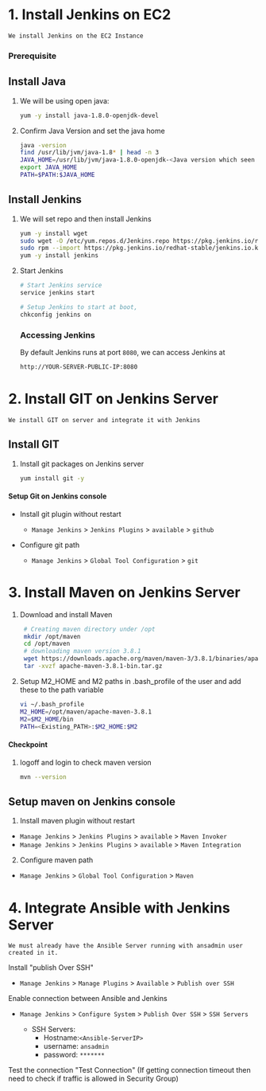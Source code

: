 # 1. Install Jenkins on EC2
    We install Jenkins on the EC2 Instance

### Prerequisite
## Install Java
1. We will be using open java:
   ```sh
   yum -y install java-1.8.0-openjdk-devel
   ```

1. Confirm Java Version and set the java home
    ```sh
   java -version
   find /usr/lib/jvm/java-1.8* | head -n 3
   JAVA_HOME=/usr/lib/jvm/java-1.8.0-openjdk-<Java version which seen in the above output>
   export JAVA_HOME
   PATH=$PATH:$JAVA_HOME
    ```

## Install Jenkins
1. We will set repo and then install Jenkins
    ```sh
   yum -y install wget
   sudo wget -O /etc/yum.repos.d/Jenkins.repo https://pkg.jenkins.io/redhat-stable/jenkins.repo
   sudo rpm --import https://pkg.jenkins.io/redhat-stable/jenkins.io.key
   yum -y install jenkins
   ```    

1. Start Jenkins
   ```sh
   # Start Jenkins service
   service jenkins start

   # Setup Jenkins to start at boot,
   chkconfig jenkins on
   ```

   ### Accessing Jenkins
   By default Jenkins runs at port `8080`, we can access Jenkins at
   ```sh
   http://YOUR-SERVER-PUBLIC-IP:8080
   ```

# 2. Install GIT on Jenkins Server
    We install GIT on server and integrate it with Jenkins

## Install GIT
1. Install git packages on Jenkins server
   ```sh
   yum install git -y
   ```
#### Setup Git on Jenkins console
- Install git plugin without restart  
  - `Manage Jenkins` > `Jenkins Plugins` > `available` > `github`

- Configure git path
  - `Manage Jenkins` > `Global Tool Configuration` > `git`   

# 3. Install Maven on Jenkins Server
1. Download and install Maven
    ```sh
     # Creating maven directory under /opt
     mkdir /opt/maven
     cd /opt/maven
     # downloading maven version 3.8.1
     wget https://downloads.apache.org/maven/maven-3/3.8.1/binaries/apache-maven-3.8.1-bin.tar.gz
     tar -xvzf apache-maven-3.8.1-bin.tar.gz
     ```

1. Setup M2_HOME and M2 paths in .bash_profile of the user and add these to the path variable
   ```sh
   vi ~/.bash_profile
   M2_HOME=/opt/maven/apache-maven-3.8.1
   M2=$M2_HOME/bin
   PATH=<Existing_PATH>:$M2_HOME:$M2
   ```
#### Checkpoint 
1. logoff and login to check maven version
  
    ```sh
    mvn --version
    ```
## Setup maven on Jenkins console
1. Install maven plugin without restart  
  - `Manage Jenkins` > `Jenkins Plugins` > `available` > `Maven Invoker`
  - `Manage Jenkins` > `Jenkins Plugins` > `available` > `Maven Integration`

2. Configure maven path
  - `Manage Jenkins` > `Global Tool Configuration` > `Maven`

# 4. Integrate Ansible with Jenkins Server
    We must already have the Ansible Server running with ansadmin user created in it.

Install "publish Over SSH"
 - `Manage Jenkins` > `Manage Plugins` > `Available` > `Publish over SSH` 

Enable connection between Ansible and Jenkins
- `Manage Jenkins` > `Configure System` > `Publish Over SSH` > `SSH Servers` 

	- SSH Servers:
		- Hostname:`<Ansible-ServerIP>`
		- username: `ansadmin`
		- password: `*******`

Test the connection "Test Connection" (If getting connection timeout then need to check if traffic is allowed in Security Group)   